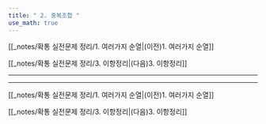 ```yaml
---
title: " 2. 중복조합 "
use_math: true
---
```

[[_notes/확통 실전문제 정리/1. 여러가지 순열|(이전)1. 여러가지 순열]] 

[[_notes/확통 실전문제 정리/3. 이항정리|(다음)3. 이항정리]]

***







***
[[_notes/확통 실전문제 정리/1. 여러가지 순열|(이전)1. 여러가지 순열]] 

[[_notes/확통 실전문제 정리/3. 이항정리|(다음)3. 이항정리]]